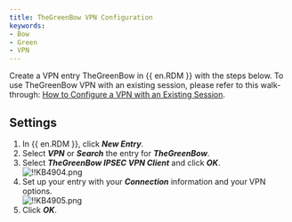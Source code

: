 ```yaml
---
title: TheGreenBow VPN Configuration
keywords:
- Bow
- Green
- VPN
---
```

Create a VPN entry TheGreenBow in {{ en.RDM }} with the steps below. To use TheGreenBow VPN with an existing session, please refer to this walk-through: [How to Configure a VPN with an Existing Session](/kb/remote-desktop-manager/how-to-articles/configure-vpn-existing-session/).

## Settings

1. In {{ en.RDM }}, click ***New Entry***.
1. Select ***VPN*** or ***Search*** the entry for ***TheGreenBow***.
1. Select ***TheGreenBow IPSEC VPN Client*** and click ***OK***.  
![!!KB4904.png](/img/en/kb/KB4904.png)
1. Set up your entry with your ***Connection*** information and your VPN options.  
![!!KB4905.png](/img/en/kb/KB4905.png)
1. Click ***OK***.
